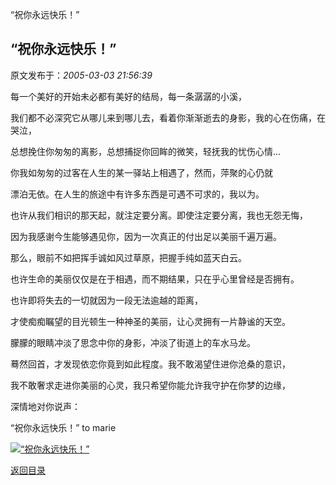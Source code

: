 “祝你永远快乐！”
## “祝你永远快乐！”

 原文发布于：*2005-03-03 21:56:39*

每一个美好的开始未必都有美好的结局，每一条潺潺的小溪，

我们都不必深究它从哪儿来到哪儿去，看着你渐渐逝去的身影，我的心在伤痛，在哭泣，

总想挽住你匆匆的离影，总想捕捉你回眸的微笑，轻抚我的忧伤心情...

你我如匆匆的过客在人生的某一驿站上相遇了，然而，萍聚的心仍就

漂泊无依。在人生的旅途中有许多东西是可遇不可求的，我以为。

也许从我们相识的那天起，就注定要分离。即使注定要分离，我也无怨无悔，

因为我感谢今生能够遇见你，因为一次真正的付出足以美丽千遍万遍。

那么，眼前不如把挥手诚如风过草原，把握手纯如蓝天白云。

也许生命的美丽仅仅是在于相遇，而不期结果，只在乎心里曾经是否拥有。

也许即将失去的一切就因为一段无法逾越的距离，

才使痴痴瞩望的目光顿生一种神圣的美丽，让心灵拥有一片静谧的天空。

朦朦的眼睛冲淡了思念中你的身影，冲淡了街道上的车水马龙。

蓦然回首，才发现依恋你竟到如此程度。我不敢渴望住进你沧桑的意识，

我不敢奢求走进你美丽的心灵，我只希望你能允许我守护在你梦的边缘，

深情地对你说声：

“祝你永远快乐！” to marie

[![&ldquo;祝你永远快乐！&rdquo;](http://s12.sinaimg.cn/middle/6983393849da99538b96b&amp;690)](http://s1.sinaimg.cn/middle/6983393849da995313230&amp;690)

[返回目录](index.html)
